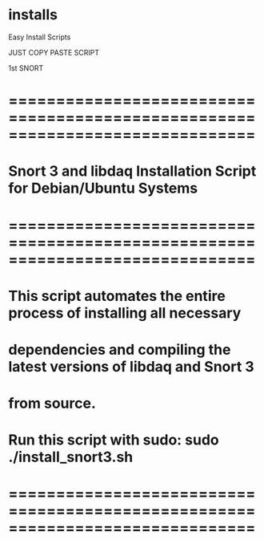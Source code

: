 # installs
Easy Install Scripts

 JUST COPY PASTE SCRIPT 

 1st SNORT 

# ==============================================================================
# Snort 3 and libdaq Installation Script for Debian/Ubuntu Systems
# ==============================================================================
# This script automates the entire process of installing all necessary
# dependencies and compiling the latest versions of libdaq and Snort 3
# from source.
#
# Run this script with sudo: sudo ./install_snort3.sh
# ==============================================================================

